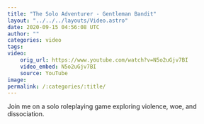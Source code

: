 ```yaml
---
title: "The Solo Adventurer - Gentleman Bandit"
layout: "../../../layouts/Video.astro"
date: 2020-09-15 04:56:08 UTC
author: ""
categories: video
tags: 
video:
    orig_url: https://www.youtube.com/watch?v=N5o2uGjv7BI
    video_embed: N5o2uGjv7BI
    source: YouTube
image:
permalink: /:categories/:title/
---
```

Join me on a solo roleplaying game exploring violence, woe, and dissociation.